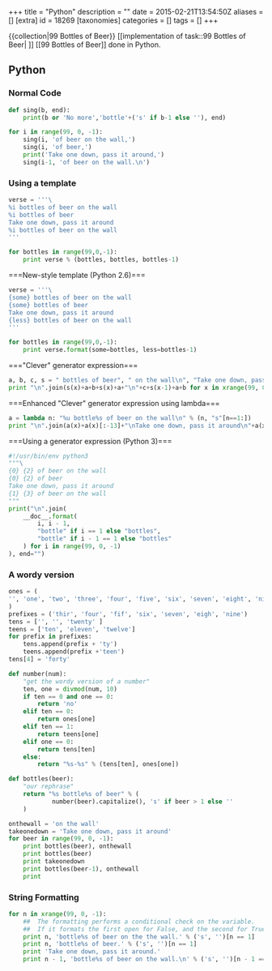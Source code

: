 +++
title = "Python"
description = ""
date = 2015-02-21T13:54:50Z
aliases = []
[extra]
id = 18269
[taxonomies]
categories = []
tags = []
+++

{{collection|99 Bottles of Beer}} [[implementation of task::99 Bottles of Beer| ]]
[[99 Bottles of Beer]] done in Python.


## Python



### Normal Code


```python
def sing(b, end):
    print(b or 'No more','bottle'+('s' if b-1 else ''), end)

for i in range(99, 0, -1):
    sing(i, 'of beer on the wall,')
    sing(i, 'of beer,')
    print('Take one down, pass it around,')
    sing(i-1, 'of beer on the wall.\n')
```



### Using a template


```python
verse = '''\
%i bottles of beer on the wall
%i bottles of beer
Take one down, pass it around
%i bottles of beer on the wall
'''

for bottles in range(99,0,-1):
    print verse % (bottles, bottles, bottles-1)
```


===New-style template (Python 2.6)===

```python
verse = '''\
{some} bottles of beer on the wall
{some} bottles of beer
Take one down, pass it around
{less} bottles of beer on the wall
'''

for bottles in range(99,0,-1):
    print verse.format(some=bottles, less=bottles-1)
```


==="Clever" generator expression===

```python
a, b, c, s = " bottles of beer", " on the wall\n", "Take one down, pass it around\n", str
print "\n".join(s(x)+a+b+s(x)+a+"\n"+c+s(x-1)+a+b for x in xrange(99, 0, -1))
```


===Enhanced "Clever" generator expression using lambda===

```python
a = lambda n: "%u bottle%s of beer on the wall\n" % (n, "s"[n==1:])
print "\n".join(a(x)+a(x)[:-13]+"\nTake one down, pass it around\n"+a(x-1) for x in xrange(99, 0, -1))
```


===Using a generator expression (Python 3)===

```python
#!/usr/bin/env python3
"""\
{0} {2} of beer on the wall
{0} {2} of beer
Take one down, pass it around
{1} {3} of beer on the wall
"""
print("\n".join(
    __doc__.format(
        i, i - 1,
        "bottle" if i == 1 else "bottles",
        "bottle" if i - 1 == 1 else "bottles"
    ) for i in range(99, 0, -1)
), end="")
```



### A wordy version


```python
ones = (
'', 'one', 'two', 'three', 'four', 'five', 'six', 'seven', 'eight', 'nine'
)
prefixes = ('thir', 'four', 'fif', 'six', 'seven', 'eigh', 'nine')
tens = ['', '', 'twenty' ]
teens = ['ten', 'eleven', 'twelve']
for prefix in prefixes:
    tens.append(prefix + 'ty')
    teens.append(prefix +'teen')
tens[4] = 'forty'

def number(num):
    "get the wordy version of a number"
    ten, one = divmod(num, 10)
    if ten == 0 and one == 0:
        return 'no'
    elif ten == 0:
        return ones[one]
    elif ten == 1:
        return teens[one]
    elif one == 0:
        return tens[ten]
    else:
        return "%s-%s" % (tens[ten], ones[one])

def bottles(beer):
    "our rephrase"
    return "%s bottle%s of beer" % (
            number(beer).capitalize(), 's' if beer > 1 else ''
    )

onthewall = 'on the wall'
takeonedown = 'Take one down, pass it around'
for beer in range(99, 0, -1):
    print bottles(beer), onthewall
    print bottles(beer)
    print takeonedown
    print bottles(beer-1), onthewall
    print
```



### String Formatting


```python
for n in xrange(99, 0, -1):
    ##  The formatting performs a conditional check on the variable.
    ##  If it formats the first open for False, and the second for True
    print n, 'bottle%s of beer on the the wall.' % ('s', '')[n == 1]
    print n, 'bottle%s of beer.' % ('s', '')[n == 1]
    print 'Take one down, pass it around.'
    print n - 1, 'bottle%s of beer on the wall.\n' % ('s', '')[n - 1 == 1]
```

